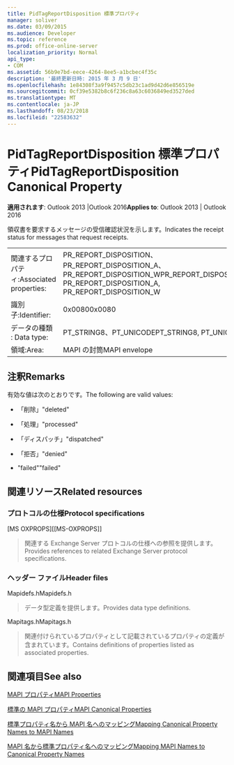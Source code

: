 ```yaml
---
title: PidTagReportDisposition 標準プロパティ
manager: soliver
ms.date: 03/09/2015
ms.audience: Developer
ms.topic: reference
ms.prod: office-online-server
localization_priority: Normal
api_type:
- COM
ms.assetid: 56b9e7bd-eece-4264-8ee5-a1bcbec4f35c
description: '最終更新日時: 2015 年 3 月 9 日'
ms.openlocfilehash: 1e84308f3a9f9457c5db23c1ad9d42d6e856519e
ms.sourcegitcommit: 0cf39e5382b8c6f236c8a63c6036849ed3527ded
ms.translationtype: MT
ms.contentlocale: ja-JP
ms.lasthandoff: 08/23/2018
ms.locfileid: "22583632"
---
```

# <a name="pidtagreportdisposition-canonical-property"></a><span data-ttu-id="9c32e-103">PidTagReportDisposition 標準プロパティ</span><span class="sxs-lookup"><span data-stu-id="9c32e-103">PidTagReportDisposition Canonical Property</span></span>

  
  
<span data-ttu-id="9c32e-104">**適用されます**: Outlook 2013 |Outlook 2016</span><span class="sxs-lookup"><span data-stu-id="9c32e-104">**Applies to**: Outlook 2013 | Outlook 2016</span></span> 
  
<span data-ttu-id="9c32e-105">領収書を要求するメッセージの受信確認状況を示します。</span><span class="sxs-lookup"><span data-stu-id="9c32e-105">Indicates the receipt status for messages that request receipts.</span></span> 
  
|||
|:-----|:-----|
|<span data-ttu-id="9c32e-106">関連するプロパティ:</span><span class="sxs-lookup"><span data-stu-id="9c32e-106">Associated properties:</span></span>  <br/> |<span data-ttu-id="9c32e-107">PR_REPORT_DISPOSITION、PR_REPORT_DISPOSITION_A、PR_REPORT_DISPOSITION_W</span><span class="sxs-lookup"><span data-stu-id="9c32e-107">PR_REPORT_DISPOSITION, PR_REPORT_DISPOSITION_A, PR_REPORT_DISPOSITION_W</span></span>  <br/> |
|<span data-ttu-id="9c32e-108">識別子:</span><span class="sxs-lookup"><span data-stu-id="9c32e-108">Identifier:</span></span>  <br/> |<span data-ttu-id="9c32e-109">0x0080</span><span class="sxs-lookup"><span data-stu-id="9c32e-109">0x0080</span></span>  <br/> |
|<span data-ttu-id="9c32e-110">データの種類 : </span><span class="sxs-lookup"><span data-stu-id="9c32e-110">Data type:</span></span>  <br/> |<span data-ttu-id="9c32e-111">PT_STRING8、PT_UNICODE</span><span class="sxs-lookup"><span data-stu-id="9c32e-111">PT_STRING8, PT_UNICODE</span></span>  <br/> |
|<span data-ttu-id="9c32e-112">領域:</span><span class="sxs-lookup"><span data-stu-id="9c32e-112">Area:</span></span>  <br/> |<span data-ttu-id="9c32e-113">MAPI の封筒</span><span class="sxs-lookup"><span data-stu-id="9c32e-113">MAPI envelope</span></span>  <br/> |
   
## <a name="remarks"></a><span data-ttu-id="9c32e-114">注釈</span><span class="sxs-lookup"><span data-stu-id="9c32e-114">Remarks</span></span>

<span data-ttu-id="9c32e-115">有効な値は次のとおりです。</span><span class="sxs-lookup"><span data-stu-id="9c32e-115">The following are valid values:</span></span>
  
- <span data-ttu-id="9c32e-116">「削除」</span><span class="sxs-lookup"><span data-stu-id="9c32e-116">"deleted"</span></span>
    
- <span data-ttu-id="9c32e-117">「処理」</span><span class="sxs-lookup"><span data-stu-id="9c32e-117">"processed"</span></span>
    
- <span data-ttu-id="9c32e-118">「ディスパッチ」</span><span class="sxs-lookup"><span data-stu-id="9c32e-118">"dispatched"</span></span>
    
- <span data-ttu-id="9c32e-119">「拒否」</span><span class="sxs-lookup"><span data-stu-id="9c32e-119">"denied"</span></span>
    
- <span data-ttu-id="9c32e-120">"failed"</span><span class="sxs-lookup"><span data-stu-id="9c32e-120">"failed"</span></span>
    
## <a name="related-resources"></a><span data-ttu-id="9c32e-121">関連リソース</span><span class="sxs-lookup"><span data-stu-id="9c32e-121">Related resources</span></span>

### <a name="protocol-specifications"></a><span data-ttu-id="9c32e-122">プロトコルの仕様</span><span class="sxs-lookup"><span data-stu-id="9c32e-122">Protocol specifications</span></span>

<span data-ttu-id="9c32e-123">[MS OXPROPS]</span><span class="sxs-lookup"><span data-stu-id="9c32e-123">[[MS-OXPROPS]]</span></span> 
  
> <span data-ttu-id="9c32e-124">関連する Exchange Server プロトコルの仕様への参照を提供します。</span><span class="sxs-lookup"><span data-stu-id="9c32e-124">Provides references to related Exchange Server protocol specifications.</span></span>
    
### <a name="header-files"></a><span data-ttu-id="9c32e-125">ヘッダー ファイル</span><span class="sxs-lookup"><span data-stu-id="9c32e-125">Header files</span></span>

<span data-ttu-id="9c32e-126">Mapidefs.h</span><span class="sxs-lookup"><span data-stu-id="9c32e-126">Mapidefs.h</span></span>
  
> <span data-ttu-id="9c32e-127">データ型定義を提供します。</span><span class="sxs-lookup"><span data-stu-id="9c32e-127">Provides data type definitions.</span></span>
    
<span data-ttu-id="9c32e-128">Mapitags.h</span><span class="sxs-lookup"><span data-stu-id="9c32e-128">Mapitags.h</span></span>
  
> <span data-ttu-id="9c32e-129">関連付けられているプロパティとして記載されているプロパティの定義が含まれています。</span><span class="sxs-lookup"><span data-stu-id="9c32e-129">Contains definitions of properties listed as associated properties.</span></span>
    
## <a name="see-also"></a><span data-ttu-id="9c32e-130">関連項目</span><span class="sxs-lookup"><span data-stu-id="9c32e-130">See also</span></span>



[<span data-ttu-id="9c32e-131">MAPI プロパティ</span><span class="sxs-lookup"><span data-stu-id="9c32e-131">MAPI Properties</span></span>](mapi-properties.md)
  
[<span data-ttu-id="9c32e-132">標準の MAPI プロパティ</span><span class="sxs-lookup"><span data-stu-id="9c32e-132">MAPI Canonical Properties</span></span>](mapi-canonical-properties.md)
  
[<span data-ttu-id="9c32e-133">標準プロパティ名から MAPI 名へのマッピング</span><span class="sxs-lookup"><span data-stu-id="9c32e-133">Mapping Canonical Property Names to MAPI Names</span></span>](mapping-canonical-property-names-to-mapi-names.md)
  
[<span data-ttu-id="9c32e-134">MAPI 名から標準プロパティ名へのマッピング</span><span class="sxs-lookup"><span data-stu-id="9c32e-134">Mapping MAPI Names to Canonical Property Names</span></span>](mapping-mapi-names-to-canonical-property-names.md)

